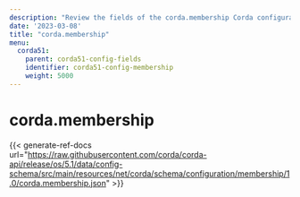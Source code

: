 ```yaml
---
description: "Review the fields of the corda.membership Corda configuration section."
date: '2023-03-08'
title: "corda.membership"
menu:
  corda51:
    parent: corda51-config-fields
    identifier: corda51-config-membership
    weight: 5000
---
```

# corda.membership

{{< generate-ref-docs url="https://raw.githubusercontent.com/corda/corda-api/release/os/5.1/data/config-schema/src/main/resources/net/corda/schema/configuration/membership/1.0/corda.membership.json" >}}
